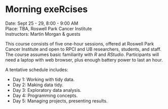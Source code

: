 # Morning exeRcises

Date: Sept 25 - 29, 8:00 - 9:00 AM<br />
Place: TBA, Roswell Park Cancer Institute<br />
Instructors: Martin Morgan & guests

This course consists of five one-hour sessions, offered at Roswell
Park Cancer Institute and open to RPCI and UB researchers, students,
and staff. The course assumes basic familiarity with _R_ and
_RStudio_. Participants will need a laptop with web browser, plus
enough battery power to last an hour.

A tentative schedule includes:

- Day 1: Working with tidy data.
- Day 2: Making data tidy.
- Day 3: Exploratory data analysis.
- Day 4: Programming concepts.
- Day 5: Managing projects, presenting results.

<!--
- https://github.com/halhen/viz-pub including sports-time-of-day
- https://github.com/seandavi/MachineLearning
  Intro machine learning using classic data sets
-->

